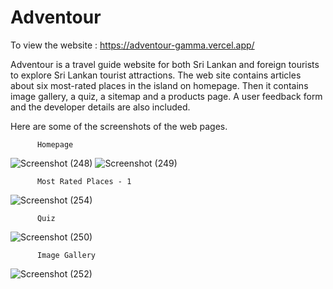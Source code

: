 # Adventour
To view the website :  https://adventour-gamma.vercel.app/

Adventour is a travel guide website for both Sri Lankan and foreign tourists to explore Sri Lankan tourist attractions. The web site contains articles about six most-rated places in the island on homepage. Then it contains image gallery, a quiz, a sitemap and a products page. A user feedback form and the developer details are also included. 

Here are some of the screenshots of the web pages. 

          Homepage
![Screenshot (248)](https://github.com/rehan-hansaja/Adventour/assets/138307240/8a587865-d49b-4cb2-b715-458014006a47)
![Screenshot (249)](https://github.com/rehan-hansaja/Adventour/assets/138307240/3ed57143-5e80-4764-a1bc-a4e862f14d31)


          Most Rated Places - 1
![Screenshot (254)](https://github.com/rehan-hansaja/Adventour/assets/138307240/934b17d8-2b8b-47a6-b86a-08d4c7aaaece)


          Quiz
![Screenshot (250)](https://github.com/rehan-hansaja/Adventour/assets/138307240/6af6acec-4116-48c0-9a4e-71f3043a58fa)


          Image Gallery
![Screenshot (252)](https://github.com/rehan-hansaja/Adventour/assets/138307240/77b98241-0407-4dfb-8107-c90dee295c96)

